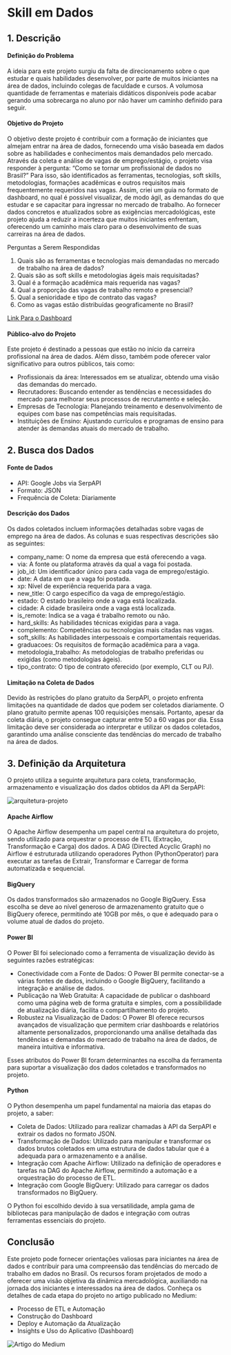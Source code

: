 # Skill em Dados
## 1. Descrição
#### Definição do Problema
A ideia para este projeto surgiu da falta de direcionamento sobre o que estudar e quais habilidades desenvolver, por parte de muitos iniciantes na área de dados, incluindo colegas de faculdade e cursos. A volumosa quantidade de ferramentas e materiais didáticos disponíveis pode acabar gerando uma sobrecarga no aluno por não haver um caminho definido para seguir.
#### Objetivo do Projeto
O objetivo deste projeto é contribuir com a formação de iniciantes que almejam entrar na área de dados, fornecendo uma visão baseada em dados sobre as habilidades e conhecimentos mais demandados pelo mercado. Através da coleta e análise de vagas de emprego/estágio, o projeto visa responder à pergunta: “Como se tornar um profissional de dados no Brasil?” Para isso, são identificados as ferramentas, tecnologias, soft skills, metodologias, formações acadêmicas e outros requisitos mais frequentemente requeridos nas vagas. Assim, criei um guia no formato de dashboard, no qual é possível visualizar, de modo ágil, as demandas do que estudar e se capacitar para ingressar no mercado de trabalho. Ao fornecer dados concretos e atualizados sobre as exigências mercadológicas, este projeto ajuda a reduzir a incerteza que muitos iniciantes enfrentam, oferecendo um caminho mais claro para o desenvolvimento de suas carreiras na área de dados.

Perguntas a Serem Respondidas
1.	Quais são as ferramentas e tecnologias mais demandadas no mercado de trabalho na área de dados?
2.	Quais são as soft skills e metodologias ágeis mais requisitadas?
3.	Qual é a formação acadêmica mais requerida nas vagas?
4.	Qual a proporção das vagas de trabalho remoto e presencial?
5.	Qual a senioridade e tipo de contrato das vagas?
6.	Como as vagas estão distribuídas geograficamente no Brasil?

[Link Para o Dashboard](https://app.powerbi.com/view?r=eyJrIjoiMzZlMWIxNzEtZmU1YS00YTNlLWJlMWItNjQzMTNhMTA0NTIwIiwidCI6ImMzODRkN2Y5LTdhNDEtNDZiOS04ZTRjLWQzOTJlMGU4Zjc4OSJ9)

#### Público-alvo do Projeto
Este projeto é destinado a pessoas que estão no início da carreira profissional na área de dados. Além disso, também pode oferecer valor significativo para outros públicos, tais como:
*	Profissionais da área: Interessados em se atualizar, obtendo uma visão das demandas do mercado.
*	Recrutadores: Buscando entender as tendências e necessidades do mercado para melhorar seus processos de recrutamento e seleção.
*	Empresas de Tecnologia: Planejando treinamento e desenvolvimento de equipes com base nas competências mais requisitadas.
*	Instituições de Ensino: Ajustando currículos e programas de ensino para atender às demandas atuais do mercado de trabalho.
## 2. Busca dos Dados
#### Fonte de Dados
*	API: Google Jobs via SerpAPI
*	Formato: JSON
*	Frequência de Coleta: Diariamente
#### Descrição dos Dados
Os dados coletados incluem informações detalhadas sobre vagas de emprego na área de dados. As colunas e suas respectivas descrições são as seguintes:
*	company_name: O nome da empresa que está oferecendo a vaga.
*	via: A fonte ou plataforma através da qual a vaga foi postada.
*	job_id: Um identificador único para cada vaga de emprego/estágio.
*	date: A data em que a vaga foi postada.
*	xp: Nível de experiência requerida para a vaga.
*	new_title: O cargo específico da vaga de emprego/estágio.
*	estado: O estado brasileiro onde a vaga está localizada.
*	cidade: A cidade brasileira onde a vaga está localizada.
*	is_remote: Indica se a vaga é trabalho remoto ou não.
*	hard_skills: As habilidades técnicas exigidas para a vaga.
*	complemento: Competências ou tecnologias mais citadas nas vagas.
*	soft_skills: As habilidades interpessoais e comportamentais requeridas.
*	graduacoes: Os requisitos de formação acadêmica para a vaga.
*	metodologia_trabalho: As metodologias de trabalho preferidas ou exigidas (como metodologias ágeis).
*	tipo_contrato: O tipo de contrato oferecido (por exemplo, CLT ou PJ).
#### Limitação na Coleta de Dados
Devido às restrições do plano gratuito da SerpAPI, o projeto enfrenta limitações na quantidade de dados que podem ser coletados diariamente. O plano gratuito permite apenas 100 requisições mensais. Portanto, apesar da coleta diária, o projeto consegue capturar entre 50 a 60 vagas por dia. Essa limitação deve ser considerada ao interpretar e utilizar os dados coletados, garantindo uma análise consciente das tendências do mercado de trabalho na área de dados.




## 3. Definição da Arquitetura
O projeto utiliza a seguinte arquitetura para coleta, transformação, armazenamento e visualização dos dados obtidos da API da SerpAPI:

![arquitetura-projeto](https://github.com/marlonmoreira1/dadossobredados/assets/71144665/a45d409a-e613-45e0-9e89-e1a4f10dfb6c)

#### Apache Airflow
O Apache Airflow desempenha um papel central na arquitetura do projeto, sendo utilizado para orquestrar o processo de ETL (Extração, Transformação e Carga) dos dados. A DAG (Directed Acyclic Graph) no Airflow é estruturada utilizando operadores Python (PythonOperator) para executar as tarefas de Extrair, Transformar e Carregar de forma automatizada e sequencial.
#### BigQuery
Os dados transformados são armazenados no Google BigQuery. Essa escolha se deve ao nível generoso de armazenamento gratuito que o BigQuery oferece, permitindo até 10GB por mês, o que é adequado para o volume atual de dados do projeto.
#### Power BI
O Power BI foi selecionado como a ferramenta de visualização devido às seguintes razões estratégicas:
*	Conectividade com a Fonte de Dados: O Power BI permite conectar-se a várias fontes de dados, incluindo o Google BigQuery, facilitando a integração e análise de dados.
*	Publicação na Web Gratuita: A capacidade de publicar o dashboard como uma página web de forma gratuita e simples, com a possibilidade de atualização diária, facilita o compartilhamento do projeto.
*	Robustez na Visualização de Dados: O Power BI oferece recursos avançados de visualização que permitem criar dashboards e relatórios altamente personalizados, proporcionando uma análise detalhada das tendências e demandas do mercado de trabalho na área de dados, de maneira intuitiva e informativa.
  
Esses atributos do Power BI foram determinantes na escolha da ferramenta para suportar a visualização dos dados coletados e transformados no projeto.
#### Python
O Python desempenha um papel fundamental na maioria das etapas do projeto, a saber:
*	Coleta de Dados: Utilizado para realizar chamadas à API da SerpAPI e extrair os dados no formato JSON.
*	Transformação de Dados: Utilizado para manipular e transformar os dados brutos coletados em uma estrutura de dados tabular que é a adequada para o armazenamento e a análise.
*	Integração com Apache Airflow: Utilizado na definição de operadores e tarefas na DAG do Apache Airflow, permitindo a automação e a orquestração do processo de ETL.
*	Integração com Google BigQuery: Utilizado para carregar os dados transformados no BigQuery.
  
O Python foi escolhido devido à sua versatilidade, ampla gama de bibliotecas para manipulação de dados e integração com outras ferramentas essenciais do projeto.

## Conclusão
Este projeto pode fornecer orientações valiosas para iniciantes na área de dados e contribuir para uma compreensão das tendências do mercado de trabalho em dados no Brasil. Os recursos foram projetados de modo a oferecer uma visão objetiva da dinâmica mercadológica, auxiliando na jornada dos iniciantes e interessados na área de dados.
Conheça os detalhes de cada etapa do projeto no artigo publicado no Medium:
*	Processo de ETL e Automação
*	Construção do Dashboard
*	Deploy e Automação da Atualização
*	Insights e Uso do Aplicativo (Dashboard)

![Artigo do Medium]([www.pspojdsa.com](https://medium.com/@marlonm.almeida/skill-em-dados-executando-um-projeto-de-an%C3%A1lise-de-dados-0a47b6626dcc))
